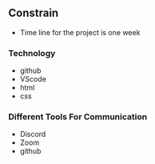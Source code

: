 ## Constrain

- Time line for the project is one week

### Technology

- github
- VScode
- html
- css

### Different Tools For Communication

- Discord
- Zoom
- github
